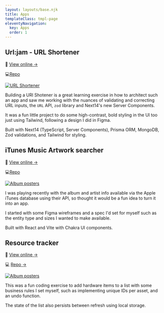 ```yaml
---
layout: layouts/base.njk
title: Apps
templateClass: tmpl-page
eleventyNavigation:
  key: Apps
  order: 1
---
```


## Url:jam - URL Shortener

🚀 [View online →](https://url-jam.vercel.app)

💻[Repo](https://github.com/MartinDM/url-jam)

[![URL Shortener](/img/url-jam-app.png)](https://url-jam.vercel.app)

Building a URl Shotener is a great learning exercise in how to architect such an app and saw me working with the nuances of validating and correcting URL inputs, the `URL` API, `zod` library and Next14's new Server Components.

It was a fun little project to do some high-contrast, bold styling in the UI too just using Tailwind, following a design I did in Figma.

Built with Next14 (TypeScript, Server Components), Prisma ORM, MongoDB, Zod validations, and Tailwind for styling.

## iTunes Music Artwork searcher

🚀 [View online →](https://mdm-itunes-search.surge.sh/)

💻[Repo](https://github.com/MartinDM/iTunes-Artwork-Searcher)

[![Album posters](/img/album-artwork-search.png)](https://mdm-itunes-search.surge.sh/)

I was playing recently with the album and artist info available via the Apple iTunes database using their API, so thought it would be a fun idea to turn it into an app.

I started with some Figma wireframes and a spec I'd set for myself such as the entity type and sizes I wanted to make available.

Built with React and Vite with Chakra UI components.

## Resource tracker

🚀 [View online →](https://martin-asset-list.surge.sh/)

💻 [Repo →](https://github.com/MartinDM/asset-list)

[![Album posters](/img/asset-tracker.png)](https://martin-asset-list.surge.sh/)

This was a fun coding exercise to add hardware items to a list with some business rules I set myself, such as implementing unique IDs per asset, and an undo function.

The state of the list also persists between refresh using local storage.
